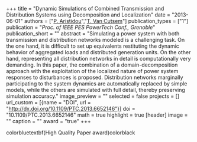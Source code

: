 +++
title = "Dynamic Simulations of Combined Transmission and Distribution Systems using Decomposition and Localization"
date = "2013-06-01"
authors = ["[P. Aristidou](https://www.paristidou.info)","[T. Van Cutsem](http://www.montefiore.ulg.ac.be/~vct/)"]
publication_types = ["1"]
publication = "_Proc. of IEEE PES PowerTech Conf., Grenoble_"
publication_short = ""
abstract = "Simulating a power system with both transmission and distribution networks modeled is a challenging task. On the one hand, it is difficult to set up equivalents restituting the dynamic behavior of aggregated loads and distributed generation units. On the other hand, representing all distribution networks in detail is computationally very demanding. In this paper, the combination of a domain-decomposition approach with the exploitation of the localized nature of power system responses to disturbances is proposed. Distribution networks marginally participating to the system dynamics are automatically replaced by simple models, while the others are simulated with full detail, thereby preserving simulation accuracy."
image_preview = ""
selected = false
projects = []
url_custom = [{name = "DOI", url = "http://dx.doi.org/10.1109/PTC.2013.6652146"}]
doi = "10.1109/PTC.2013.6652146"
math = true
highlight = true
[header]
image = ""
caption = ""
award = "true"
+++

colorbluetextbf(High Quality Paper award)colorblack
